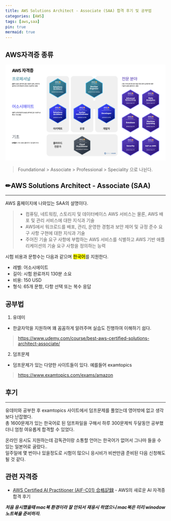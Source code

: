 ```yaml
---
title: AWS Solutions Architect - Associate (SAA) 합격 후기 및 공부법
categories: [AWS]
tags: [aws,saa]
pin: true
mermaid: true
---
```


## AWS자격증 종류

![aws](../assets/img/AWS.png)
> Foundational  > Associate  > Professional > Speciality 으로 나뉜다. 

## ✏AWS Solutions Architect - Associate (SAA)

------------------

AWS 홈페이지에 나와있는 SAA의 설명이다. 

>  - 컴퓨팅, 네트워킹, 스토리지 및 데이터베이스 AWS 서비스는 물론, AWS 배포 및 관리 서비스에 대한 지식과 기술
>  - AWS에서 워크로드를 배포, 관리, 운영한 경험과 보안 제어 및 규정 준수 요구 사항 구현에 대한 지식과 기술
>  - 주어진 기술 요구 사항에 부합하는 AWS 서비스를 식별하고 AWS 기반 애플리케이션의 기술 요구 사항을 정의하는 능력

시험 비용과 문항수는 다음과 같으며 <mark>한국어</mark>를 지원한다. 

- 레벨: 어소시에이트
- 길이: 시험 완료까지 130분 소요
- 비용: 150 USD
- 형식: 65개 문항, 다항 선택 또는 복수 응답

## 공부법

1. 유데미
- 한글자막을 지원하며 꽤 꼼꼼하게 알려주며 실습도 진행하여 이해하기 쉽다. 
> <https://www.udemy.com/course/best-aws-certified-solutions-architect-associate/>

2. 덤프문제 
- 덤프문제가 있는 다양한 사이트들이 있다. 예를들어 examtopics
><https://www.examtopics.com/exams/amazon>

## 후기 

------------------

유데미와 공부한 후 examtopics 사이트에서 덤프문제를 풀었는데 영어밖에 없고 생각보다 난잡했다.  
총 1600문제가 있는 한국어로 된 덤프파일을 구해서 하루 300문제씩 두달동안 공부했더니 엄청 여유롭게 합격할 수 있었다.  


온라인 응시도 지원하는데 감독관이랑 소통할 언어는 한국어가 없어서 그나마 들을 수 있는 일본어로 골랐다..   
일주일에 몇 번이나 있을정도로 시험이 많으니 응시비가 비싼만큼 준비된 다음 신청해도 될 것 같다.

## 관련 자격증
- [AWS Certified AI Practitioner (AIF-C01) 合格記録](https://erika2852.github.io/posts/awsAIF/) - AWS의 새로운 AI 자격증 합격 후기   


___처음 응시했을때 mac북 환경이라 잘 안되서 재응시 하였으니 mac북은 미리 winodow 노트북을 준비하자.___





